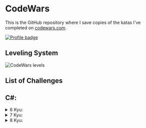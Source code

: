 # CodeWars

This is the GitHub repository where I save copies of the katas I've completed on
[codewars.com](https://www.codewars.com/).

[![Profile badge](https://www.codewars.com/users/Lumi_s/badges/large)](https://www.codewars.com/users/Lumi_s)


## Leveling System

![CodeWars levels](https://i.imgur.com/Vm77XMv.png)

## List of Challenges

## C#:
<details>
<summary>6 Kyu:</summary>
  <ul><li><a href="https://github.com/Lumi-sg/CodeWars/blob/main/C%23/6%20Kyu/Sort%20the%20Odd.cs">Sort The Odd</a></li>
  </ul>
</details>

<details>
<summary>7 Kyu:</summary>
<ul>
<li><a href="https://github.com/Lumi-sg/CodeWars/blob/main/C%23/7%20Kyu/HighestandLowest.cs">Highest and Lowest of a string</a></li>
<li><a href="https://github.com/Lumi-sg/CodeWars/blob/main/C%23/7%20Kyu/Exes%20and%20Ohs.cs">Exes and Ohs</a></li>
<li><a href="https://github.com/Lumi-sg/CodeWars/blob/main/C%23/7%20Kyu/String%20ends%20with%3F.cs">String Ends with?</a></li>
<li><a href="https://github.com/Lumi-sg/CodeWars/blob/main/C%23/7%20Kyu/Vowel%20Counter.cs">Vowel Counter</a></li>
<li><a href="https://github.com/Lumi-sg/CodeWars/blob/main/C%23/7%20Kyu/Casing%20Strings.cs">Casing Strings</a></li>
<li><a href="https://github.com/Lumi-sg/CodeWars/blob/main/C%23/7%20Kyu/Friend%20or%20Foe%3F.cs">Friend or Foe</a></li>
<li><a href="https://github.com/Lumi-sg/CodeWars/blob/main/C%23/7%20Kyu/List%20Filtering.cs">List Filtering</a></li>
<li><a href="https://github.com/Lumi-sg/CodeWars/blob/main/C%23/7%20Kyu/Is%20This%20a%20Triangle.cs">Is This a Triangle?</a></li>
<li><a href="https://github.com/Lumi-sg/CodeWars/blob/main/C%23/7%20Kyu/String%20Drills:%20Repeater.cs">String Drills: Repeater</a></li>
<li><a href="https://github.com/Lumi-sg/CodeWars/blob/main/C%23/7%20Kyu/Isograms.cs">Isograms</a></li>
<li><a href="https://github.com/Lumi-sg/CodeWars/blob/main/C%23/7%20Kyu/Sort%20Numbers.cs">Sort Numbers</a></li>
<li><a href="https://github.com/Lumi-sg/CodeWars/blob/main/C%23/7%20Kyu/Alternate%20Case.cs">Alternate Case</a></li>
<li><a href="https://github.com/Lumi-sg/CodeWars/blob/main/C%23/7%20Kyu/Bumps%20in%20the%20Road.cs">Bumps in the Road</a></li>
</ul>

  </details>

<details>
<summary>8 Kyu:</summary>
<ul>
<li><a href="https://github.com/Lumi-sg/CodeWars/blob/main/C%23/8%20Kyu/CountingSheep.cs">Counting Sheep</a></li>
<li><a href="https://github.com/Lumi-sg/CodeWars/blob/main/C%23/8%20Kyu/NeedleHaystack.cs">Needle in a Haystack</a></li>
<li><a href="https://github.com/Lumi-sg/CodeWars/blob/main/C%23/8%20Kyu/ReturnNegative.cs">Return a Negative Number</a></li>
<li><a href="https://github.com/Lumi-sg/CodeWars/blob/main/C%23/8%20Kyu/Returning%20Strings.cs">Returning Strings</a></li>
<li><a href="https://github.com/Lumi-sg/CodeWars/blob/main/C%23/8%20Kyu/Sum%20of%20positive.cs">Sum of Positive</a></li>
<li><a href="https://github.com/Lumi-sg/CodeWars/blob/main/C%23/8%20Kyu/Square(n)Sum.cs">Square(n)Sum</a></li>
<li><a href="https://github.com/Lumi-sg/CodeWars/blob/main/C%23/8%20Kyu/Remove%20String%20Spaces.cs">Remove String Spaces</a></li>
<li><a href="https://github.com/Lumi-sg/CodeWars/blob/main/C%23/8%20Kyu/Remove%20First%20and%20Last%20Character.cs">Remove First and Last Character</a></li>
<li><a href="https://github.com/Lumi-sg/CodeWars/blob/main/C%23/8%20Kyu/Fake%20Binary.cs">Fake Binary</a></li>
<li><a href="https://github.com/Lumi-sg/CodeWars/blob/main/C%23/8%20Kyu/Find%20Smallest%20Int%20in%20Array.cs">Find Smallest Int in Array</a></li>
<li><a href="https://github.com/Lumi-sg/CodeWars/blob/main/C%23/8%20Kyu/String%20Repeat.cs">String Repeat</a></li>
<li><a href="https://github.com/Lumi-sg/CodeWars/blob/main/C%23/8%20Kyu/Even%20or%20Odd.cs">Even or Odd</a></li>
<li><a href="https://github.com/Lumi-sg/CodeWars/blob/main/C%23/8%20Kyu/Convert%20a%20String%20to%20a%20Number.cs">Convert a String to a Number</a></li>
<li><a href="https://github.com/Lumi-sg/CodeWars/blob/main/C%23/8%20Kyu/Lost%20Without%20a%20Map.cs">Lost Without a Map</a></li>
</ul>
  </details>

